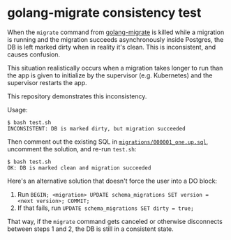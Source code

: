 # golang-migrate consistency test

When the `migrate` command from [golang-migrate](https://github.com/golang-migrate/migrate) is killed while a migration is running and the migration succeeds asynchronously inside Postgres, the DB is left marked dirty when in reality it's clean. This is inconsistent, and causes confusion.

This situation realistically occurs when a migration takes longer to run than the app is given to initialize by the supervisor (e.g. Kubernetes) and the supervisor restarts the app.

This repository demonstrates this inconsistency.

Usage:

```
$ bash test.sh
INCONSISTENT: DB is marked dirty, but migration succeeded
```

Then comment out the existing SQL in [`migrations/000001_one.up.sql`](migrations/000001_one.up.sql), uncomment the solution, and re-run `test.sh`:

```
$ bash test.sh
OK: DB is marked clean and migration succeeded
```

Here's an alternative solution that doesn't force the user into a DO block:

1. Run `BEGIN; <migration> UPDATE schema_migrations SET version = <next version>; COMMIT;`
2. If that fails, run `UPDATE schema_migrations SET dirty = true;`

That way, if the `migrate` command gets canceled or otherwise disconnects between steps 1 and 2, the DB is still in a consistent state.